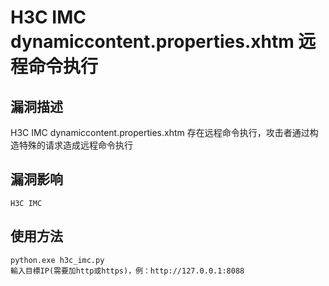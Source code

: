 # H3C IMC dynamiccontent.properties.xhtm 远程命令执行

## 漏洞描述

H3C IMC dynamiccontent.properties.xhtm 存在远程命令执行，攻击者通过构造特殊的请求造成远程命令执行

## 漏洞影响

```
H3C IMC
```


## 使用方法
```
python.exe h3c_imc.py
輸入目標IP(需要加http或https)，例：http://127.0.0.1:8088
```
